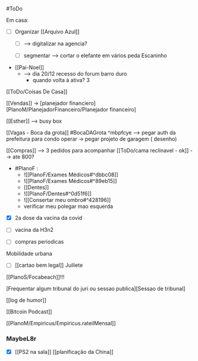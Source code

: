 #ToDo

Em casa:
- [ ] Organizar [[Arquivo Azul]] 
	- [ ] --> digitalizar na agencia?
	- [ ] segmentar --> cortar o elefante em vários peda
Escaninho 


- [[Pai-Noel]] 
	- --> dia 20/12 recesso do forum barro duro
		- quando volta à ativa?
	3
	
[[ToDo/Coisas De Casa]]
	
	
[[Vendas]]
-> [planejador financiero][PlanoM/PlanejadorFinanceiro/Planejador financeiro]

[[Esther]]
--> busy box


[[Vagas - Boca da grota]] #BocaDAGrota   ^mbpfcye
--> pegar auth da prefeitura para condo operar
-> pegar projeto de garagem ( desenho)


[[Compras]]
--> 3 pedidos para acompanhar
	[[ToDo/cama reclinavel - ok]] 
--> ate 800?


- #PlanoF :
	-  ![[PlanoF/Exames Médicos#^dbbc08]]
	 - ![[PlanoF/Exames Médicos#^89eb15]]
	 - [[Dentes]]
	-  ![[PlanoF/Dentes#^0d51f6]]
	- ![[Consertar meu ombro#^428196]]
	- verificar meu polegar mao esquerda
- [x] 2a dose da vacina da covid
- [ ] vacina da H3n2
- [ ] compras periodicas


Mobilidade urbana
- [ ] [[cartao bem legal]] Juiliete 


[[PlanoS/Focabeach]]!!!

[Frequentar algum tribunal do juri ou sessao publica][Sessao de tribunal]

[[log de humor]]

[[Bitcoin Podcast]]

[[PlanoM/Empiricus/Empiricus.rateilMensal]]
	


### MaybeL8r
- [x] [[PS2 na sala]]
[[planificação da China]]